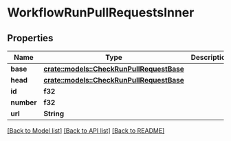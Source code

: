 # WorkflowRunPullRequestsInner

## Properties

Name | Type | Description | Notes
------------ | ------------- | ------------- | -------------
**base** | [**crate::models::CheckRunPullRequestBase**](Check_Run_Pull_Request_base.md) |  | 
**head** | [**crate::models::CheckRunPullRequestBase**](Check_Run_Pull_Request_base.md) |  | 
**id** | **f32** |  | 
**number** | **f32** |  | 
**url** | **String** |  | 

[[Back to Model list]](../README.md#documentation-for-models) [[Back to API list]](../README.md#documentation-for-api-endpoints) [[Back to README]](../README.md)


